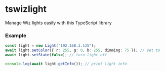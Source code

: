 # tswizlight

Manage Wiz lights easily with this TypeScript library

### Example

```TypeScript
const light = new Light("192.168.1.135");
await light.setColor({ r: 255, g: 0, b: 255, dimming: 75 }); // set to purple
await light.setState(false); // turn light off

console.log(await light.getInfo()); // print light info
```